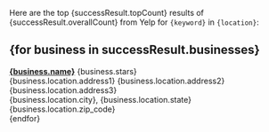 Here are the top {successResult.topCount} results of {successResult.overallCount} from Yelp for `{keyword}` in `{location}`:

{for business in successResult.businesses}
---
**[{business.name}]({business.url})** {business.stars}  
{business.location.address1} {business.location.address2} {business.location.address3}  
{business.location.city}, {business.location.state} {business.location.zip_code}  
{endfor}
